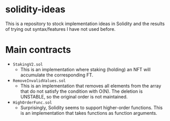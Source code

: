 # solidity-ideas

This is a repository to stock implementation ideas in Solidity and the results of trying out syntax/features I have not used before.

# Main contracts

- `StakingV2.sol`
  - This is an implementation where staking (holding) an NFT will accumulate the corresponding FT.
- `RemoveInvalidValues.sol`
  - This is an implementation that removes all elements from the array that do not satisfy the condition with O(N). The deletion is UNSTABLE, so the original order is not maintained.
- `HighOrderFunc.sol`
  - Surprisingly, Solidity seems to support higher-order functions. This is an implementation that takes functions as function arguments.
